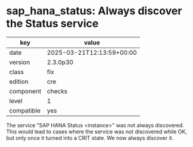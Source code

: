 [//]: # (werk v2)
# sap_hana_status: Always discover the Status service

key        | value
---------- | ---
date       | 2025-03-21T12:13:59+00:00
version    | 2.3.0p30
class      | fix
edition    | cre
component  | checks
level      | 1
compatible | yes

The service "SAP HANA Status \<instance\>" was not always discovered.
This would lead to cases where the service was not discovered while
OK, but only once it turned into a CRIT state.
We now always discover it.
